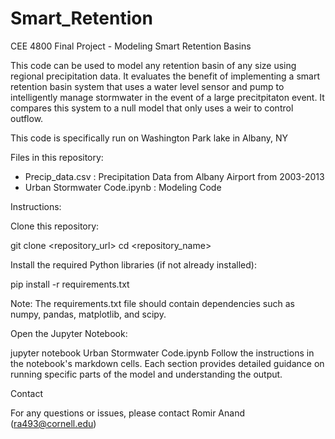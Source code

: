 # Smart_Retention
CEE 4800 Final Project - Modeling Smart Retention Basins

This code can be used to model any retention basin of any size using regional precipitation data. It evaluates the benefit of implementing 
a smart retention basin system that uses a water level sensor and pump to intelligently manage stormwater in the event of a large precitpitaton event. It compares this system to a null model that only uses a weir to control outflow.

This code is specifically run on Washington Park lake in Albany, NY

Files in this repository: 

- Precip_data.csv : Precipitation Data from Albany Airport from 2003-2013
- Urban Stormwater Code.ipynb : Modeling Code

Instructions:

  Clone this repository:

  git clone <repository_url> cd <repository_name>

  Install the required Python libraries (if not already installed):

  pip install -r requirements.txt

  Note: The requirements.txt file should contain dependencies such as numpy, pandas, matplotlib, and scipy.

Open the Jupyter Notebook:

  jupyter notebook Urban Stormwater Code.ipynb
  Follow the instructions in the notebook's markdown cells. Each section provides detailed guidance on running specific parts of the model and understanding the output.

Contact

  For any questions or issues, please contact Romir Anand (ra493@cornell.edu)

